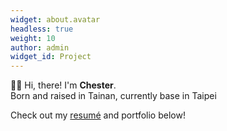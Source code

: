 ```yaml
---
widget: about.avatar
headless: true
weight: 10
author: admin
widget_id: Project
---
```


👋🏻 Hi, there! I'm **Chester**. <br>
Born and raised in Tainan, currently base in Taipei <br>
<!-- life components: 🌅 🎸 🎧 🐶 📺 💻 🚴🏼 -->
<!-- <i class="fa-brands fa-spotify" style="color: #146aff;"></i> -->
Check out my [resumé](/about/) and portfolio below!


<!-- {style="font-size: 1.5rem; background: #FFB76B; background: linear-gradient(to right, #FFB76B 20%, #FFA73D 30%, #FF7C00 60%, #FF2204 100%); -webkit-background-clip: text; -webkit-text-fill-color: transparent;"} -->

